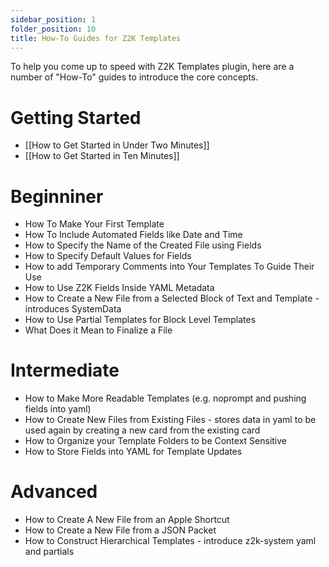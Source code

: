 ```yaml
---
sidebar_position: 1
folder_position: 10
title: How-To Guides for Z2K Templates
---
```

 To help you come up to speed with Z2K Templates plugin, here are a number of "How-To" guides to introduce the core concepts.

# Getting Started
- [[How to Get Started in Under Two Minutes]]
- [[How to Get Started in Ten Minutes]]

# Beginniner
- How To Make Your First Template
- How To Include Automated Fields like Date and Time
- How to Specify the Name of the Created File using Fields
- How to Specify Default Values for Fields
- How to add Temporary Comments into Your Templates To Guide Their Use
- How to Use Z2K Fields Inside YAML Metadata
- How to Create a New File from a Selected Block of Text and Template - introduces SystemData
- How to Use Partial Templates for Block Level Templates
- What Does it Mean to Finalize a File

# Intermediate
- How to Make More Readable Templates (e.g. noprompt and pushing fields into yaml)
- How to Create New Files from Existing Files - stores data in yaml to be used again by creating a new card from the existing card
- How to Organize your Template Folders to be Context Sensitive
- How to Store Fields into YAML for Template Updates

# Advanced
- How to Create A New File from an Apple Shortcut
- How to Create a New File from a JSON Packet
- How to Construct Hierarchical Templates - introduce z2k-system yaml and partials

